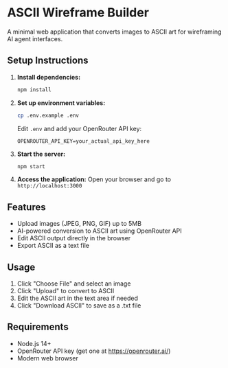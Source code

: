 # ASCII Wireframe Builder

A minimal web application that converts images to ASCII art for wireframing AI agent interfaces.

## Setup Instructions

1. **Install dependencies:**
   ```bash
   npm install
   ```

2. **Set up environment variables:**
   ```bash
   cp .env.example .env
   ```
   Edit `.env` and add your OpenRouter API key:
   ```
   OPENROUTER_API_KEY=your_actual_api_key_here
   ```

3. **Start the server:**
   ```bash
   npm start
   ```

4. **Access the application:**
   Open your browser and go to `http://localhost:3000`

## Features

- Upload images (JPEG, PNG, GIF) up to 5MB
- AI-powered conversion to ASCII art using OpenRouter API
- Edit ASCII output directly in the browser
- Export ASCII as a text file

## Usage

1. Click "Choose File" and select an image
2. Click "Upload" to convert to ASCII
3. Edit the ASCII art in the text area if needed
4. Click "Download ASCII" to save as a .txt file

## Requirements

- Node.js 14+
- OpenRouter API key (get one at https://openrouter.ai/)
- Modern web browser